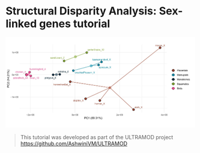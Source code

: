 # Structural Disparity Analysis: Sex-linked genes tutorial

![Amniote_header](https://github.com/nhm-herpetology/genomic-disparity/blob/main/Amniote-busco/Amniote_header.jpg)

>This tutorial was developed as part of the ULTRAMOD project https://github.com/AshwiniVM/ULTRAMOD

